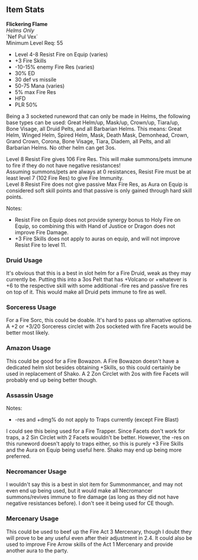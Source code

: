 ## Item Stats
**Flickering Flame**\
*Helms Only*\
\`Nef Pul Vex\`\
Minimum Level Req: 55
- Level 4-8 Resist Fire on Equip (varies)
- +3 Fire Skills
- -10-15% enemy Fire Res (varies)
- 30% ED
- 30 def vs missile
- 50-75 Mana (varies)
- 5% max Fire Res
- HFD
- PLR 50%

Being a 3 socketed runeword that can only be made in Helms, the following base types can be used: Great Helm/up, Mask/up, Crown/up, Tiara/up, Bone Visage, all Druid Pelts, and all Barbarian Helms. This means: Great Helm, Winged Helm, Spired Helm, Mask, Death Mask, Demonhead, Crown, Grand Crown, Corona, Bone Visage, Tiara, Diadem, all Pelts, and all Barbarian Helms. No other helm can get 3os.

Level 8 Resist Fire gives 106 Fire Res. This will make summons/pets immune to fire if they do not have negative resistances!\
Assuming summons/pets are always at 0 resistances, Resist Fire must be at least level 7 (102 Fire Res) to give Fire Immunity.\
Level 8 Resist Fire does not give passive Max Fire Res, as Aura on Equip is considered soft skill points and that passive is only gained through hard skill points.

Notes:
- Resist Fire on Equip does not provide synergy bonus to Holy Fire on Equip, so combining this with Hand of Justice or Dragon does not improve Fire Damage.
- +3 Fire Skills does not apply to auras on equip, and will not improve Resist Fire to level 11.

### Druid Usage

It's obvious that this is a best in slot helm for a Fire Druid, weak as they may currently be. Putting this into a 3os Pelt that has +Volcano or +whatever is +6 to the respective skill with some additional -fire res and passive fire res on top of it. This would make all Druid pets immune to fire as well.

### Sorceress Usage

For a Fire Sorc, this could be doable. It's hard to pass up alternative options. A +2 or +3/20 Sorceress circlet with 2os socketed with fire Facets would be better most likely.

### Amazon Usage

This could be good for a Fire Bowazon. A Fire Bowazon doesn't have a dedicated helm slot besides obtaining +Skills, so this could certainly be used in replacement of Shako. A 2 Zon Circlet with 2os with fire Facets will probably end up being better though.

### Assassin Usage

Notes:
- -res and +dmg% do not apply to Traps currently (except Fire Blast)

I could see this being used for a Fire Trapper. Since Facets don't work for traps, a 2 Sin Circlet with 2 Facets wouldn't be better. However, the -res on this runeword doesn't apply to traps either, so this is purely +3 Fire Skills and the Aura on Equip being useful here. Shako may end up being more preferred.

### Necromancer Usage

I wouldn't say this is a best in slot item for Summonmancer, and may not even end up being used, but it would make all Necromancer summons/revives immune to fire damage (as long as they did not have negative resistances before). I don't see it being used for CE though.

### Mercenary Usage

This could be used to beef up the Fire Act 3 Mercenary, though I doubt they will prove to be any useful even after their adjustment in 2.4. It could also be used to improve Fire Arrow skills of the Act 1 Mercenary and provide another aura to the party.



